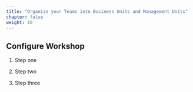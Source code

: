 ```yaml
---
title: "Organize your Teams into Business Units and Management Units"
chapter: false
weight: 10
---
```


## Configure Workshop

1. Step one

2. Step two

3. Step three